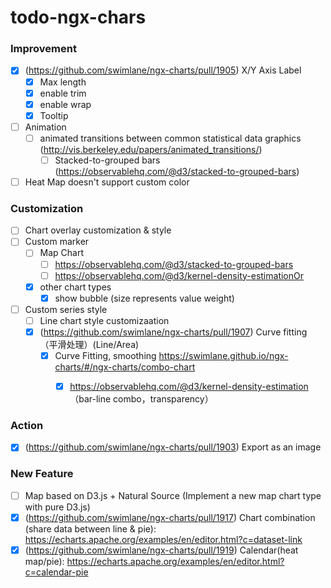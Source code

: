 # todo-ngx-chars

### Improvement

- [x] (https://github.com/swimlane/ngx-charts/pull/1905) X/Y Axis Label
  - [x] Max length
  - [x] enable trim
  - [x] enable wrap
  - [x] Tooltip
- [ ] Animation
  - [ ] animated transitions between common statistical data graphics (http://vis.berkeley.edu/papers/animated_transitions/)
    - [ ] Stacked-to-grouped bars (https://observablehq.com/@d3/stacked-to-grouped-bars)

- [ ] Heat Map doesn't support custom color

### Customization

- [ ] Chart overlay customization & style
- [ ] Custom marker
  - [ ] Map Chart
    - [ ] https://observablehq.com/@d3/stacked-to-grouped-bars
    - [ ] https://observablehq.com/@d3/kernel-density-estimationOr 
  - [x] other chart types
    - [x] show bubble (size represents value weight)
- [ ] Custom series style
  - [ ] Line chart style customizaation
  - [x] (https://github.com/swimlane/ngx-charts/pull/1907) Curve fitting （平滑处理）(Line/Area)
    - [x] Curve Fitting, smoothing https://swimlane.github.io/ngx-charts/#/ngx-charts/combo-chart
      - [x] https://observablehq.com/@d3/kernel-density-estimation （bar-line combo，transparency）


### Action

- [x] (https://github.com/swimlane/ngx-charts/pull/1903) Export as an image

### New Feature

- [ ] Map based on D3.js + Natural Source (Implement a new map chart type with pure D3.js)
- [x] (https://github.com/swimlane/ngx-charts/pull/1917) Chart combination (share data between line & pie): https://echarts.apache.org/examples/en/editor.html?c=dataset-link
- [x] (https://github.com/swimlane/ngx-charts/pull/1919) Calendar(heat map/pie): https://echarts.apache.org/examples/en/editor.html?c=calendar-pie
